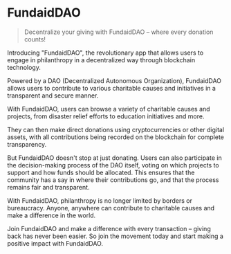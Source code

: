 # FundaidDAO

> Decentralize your giving with FundaidDAO – where every donation counts!

Introducing "FundaidDAO", the revolutionary app that allows users to engage in philanthropy in a decentralized way through blockchain technology.

Powered by a DAO (Decentralized Autonomous Organization), FundaidDAO allows users to contribute to various charitable causes and initiatives in a transparent and secure manner.

With FundaidDAO, users can browse a variety of charitable causes and projects, from disaster relief efforts to education initiatives and more.

They can then make direct donations using cryptocurrencies or other digital assets, with all contributions being recorded on the blockchain for complete transparency.

But FundaidDAO doesn't stop at just donating. Users can also participate in the decision-making process of the DAO itself, voting on which projects to support and how funds should be allocated. This ensures that the community has a say in where their contributions go, and that the process remains fair and transparent.

With FundaidDAO, philanthropy is no longer limited by borders or bureaucracy. Anyone, anywhere can contribute to charitable causes and make a difference in the world.

Join FundaidDAO and make a difference with every transaction – giving back has never been easier. So join the movement today and start making a positive impact with FundaidDAO.
